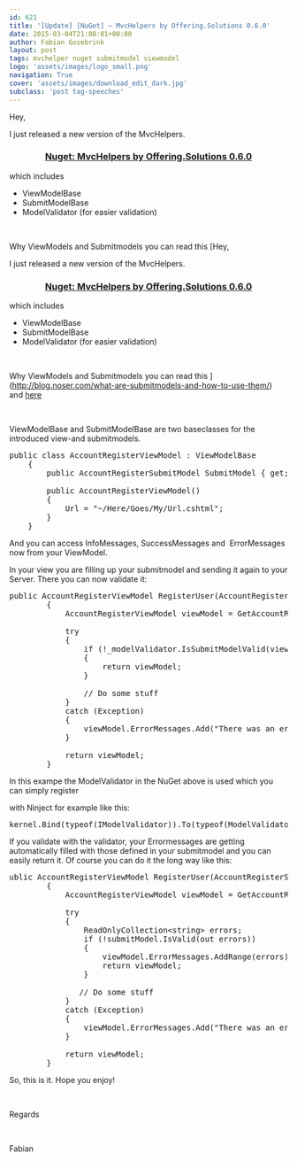 ```yaml
---
id: 621
title: '[Update] [NuGet] – MvcHelpers by Offering.Solutions 0.6.0'
date: 2015-03-04T21:08:01+00:00
author: Fabian Gosebrink
layout: post
tags: mvchelper nuget submitmodel viewmodel 
logo: 'assets/images/logo_small.png'
navigation: True
cover: 'assets/images/download_edit_dark.jpg'
subclass: 'post tag-speeches'
---
```


Hey,

I just released a new version of the MvcHelpers.

<h3 style="text-align: center;">
  <a href="https://www.nuget.org/packages/OfferingSolutions.MvcHelpers/0.6.0">Nuget: MvcHelpers by Offering.Solutions 0.6.0</a>
</h3>

which includes

  * ViewModelBase
  * SubmitModelBase
  * ModelValidator (for easier validation)

&nbsp;

Why ViewModels and Submitmodels you can read this [Hey,

I just released a new version of the MvcHelpers.

<h3 style="text-align: center;">
  <a href="https://www.nuget.org/packages/OfferingSolutions.MvcHelpers/0.6.0">Nuget: MvcHelpers by Offering.Solutions 0.6.0</a>
</h3>

which includes

  * ViewModelBase
  * SubmitModelBase
  * ModelValidator (for easier validation)

&nbsp;

Why ViewModels and Submitmodels you can read this ](http://blog.noser.com/what-are-submitmodels-and-how-to-use-them/) and [here](http://blog.noser.com/why-and-how-to-avoid-viewbag-and-viewdata-in-asp-net-mvc/)

&nbsp;

ViewModelBase and SubmitModelBase are two baseclasses for the introduced view-and submitmodels.

<pre class="lang:c# decode:true">public class AccountRegisterViewModel : ViewModelBase
    {
        public AccountRegisterSubmitModel SubmitModel { get; set; }

        public AccountRegisterViewModel()
        {
            Url = "~/Here/Goes/My/Url.cshtml";
        }
    }</pre>

And you can access InfoMessages, SuccessMessages and  ErrorMessages now from your ViewModel.

In your view you are filling up your submitmodel and sending it again to your Server. There you can now validate it:

<pre class="lang:c# decode:true ">public AccountRegisterViewModel RegisterUser(AccountRegisterSubmitModel submitModel)
        {
            AccountRegisterViewModel viewModel = GetAccountRegisterViewMmodel(submitModel);

            try
            {
                if (!_modelValidator.IsSubmitModelValid(viewModel, submitModel))
                {
                    return viewModel;
                }

                // Do some stuff
            }
            catch (Exception)
            {
                viewModel.ErrorMessages.Add("There was an error. Can not register.");
            }

            return viewModel;
        }</pre>

In this exampe the ModelValidator in the NuGet above is used which you can simply register

with Ninject for example like this:

<pre class="lang:c# decode:true">kernel.Bind(typeof(IModelValidator)).To(typeof(ModelValidatorImpl));</pre>

If you validate with the validator, your Errormessages are getting automatically filled with those defined in your submitmodel and you can easily return it. Of course you can do it the long way like this:

<pre class="lang:c# decode:true">ublic AccountRegisterViewModel RegisterUser(AccountRegisterSubmitModel submitModel)
        {
            AccountRegisterViewModel viewModel = GetAccountRegisterViewMmodel(submitModel);

            try
            {
                ReadOnlyCollection&lt;string&gt; errors;
                if (!submitModel.IsValid(out errors))
                {
                    viewModel.ErrorMessages.AddRange(errors);
                    return viewModel;
                }

               // Do some stuff
            }
            catch (Exception)
            {
                viewModel.ErrorMessages.Add("There was an error. Can not register.");
            }

            return viewModel;
        }</pre>

So, this is it. Hope you enjoy!

&nbsp;

Regards

&nbsp;

Fabian
